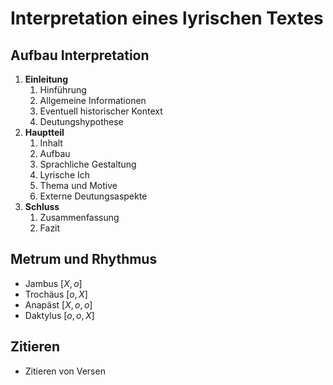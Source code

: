# Interpretation eines lyrischen Textes

## Aufbau Interpretation

1. **Einleitung**
	1. Hinführung
	2. Allgemeine Informationen
	3. Eventuell historischer Kontext
	4. Deutungshypothese
2. **Hauptteil**
	1. Inhalt
	2. Aufbau
	3. Sprachliche Gestaltung
	4. Lyrische Ich
	5. Thema und Motive
	6. Externe Deutungsaspekte
3. **Schluss**
	1. Zusammenfassung
	2. Fazit

## Metrum und Rhythmus

- Jambus $[X, o]$
- Trochäus $[o, X]$
- Anapäst $[X, o, o]$
- Daktylus $[o, o, X]$

## Zitieren

- Zitieren von Versen